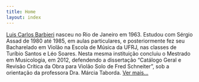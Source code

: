 ```yaml
---
title: Home
layout: index
---
```

[Luis Carlos Barbieri](/luis-carlos-barbieri) nasceu no Rio de Janeiro em 1963. Estudou com Sérgio Assad de 1980 até 1985, em aulas particulares, e posteriormente fez seu Bacharelado em Violão na Escola de Música da UFRJ, nas classes de Turíbio Santos e Léo Soares. Nesta mesma instituição concluiu o Mestrado em Musicologia, em 2012, defendendo a dissertação “Catálogo Geral e Revisão Crítica da Obra para Violão Solo de Fred Schneiter”, sob a orientação da professora Dra. Márcia Taborda. [Ver mais...](/luis-carlos-barbieri)

